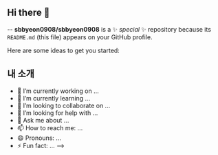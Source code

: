## Hi there 👋
--
**sbbyeon0908/sbbyeon0908** is a ✨ _special_ ✨ repository because its `README.md` (this file) appears on your GitHub profile.

Here are some ideas to get you started:

## 내 소개
- 🔭 I’m currently working on ...
- 🌱 I’m currently learning ...
- 👯 I’m looking to collaborate on ...
- 🤔 I’m looking for help with ...
- 💬 Ask me about ...
- 📫 How to reach me: ...
- 😄 Pronouns: ...
- ⚡ Fun fact: ...
-->

